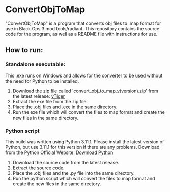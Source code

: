 # ConvertObjToMap
"ConvertObjToMap" is a program that converts obj files to .map format for use in Black Ops 3 mod tools/radiant. This repository contains the source code for the program, as well as a README file with instructions for use.


## How to run:

### Standalone executable:

This .exe runs on Windows and allows for the converter to be used without the need for Python to be installed.

1. Download the zip file called 'convert_obj_to_map_v(version).zip' from the latest release: [vTiger](https://github.com/lazzm/ConvertObjToMap/releases/tag/vTiger)
2. Extract the exe file from the zip file.
3. Place the .obj files and .exe in the same directory.
4. Run the exe file which will convert the files to map format and create the new files in the same directory.

### Python script

This build was written using Python 3.11.1. Please install the latest version of Python, but use 3.11.1 for this version if there are any problems.
Download from the Python Official Website: [Download Python](https://www.python.org/downloads/)

1. Download the source code from the latest release.
2. Extract the source code.
3. Place the .obj files and the .py file into the same directory.
4. Run the python script which will convert the files to map format and create the new files in the same directory.
